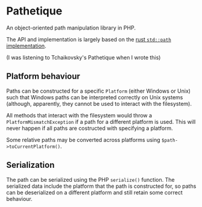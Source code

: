 # Pathetique
An object-oriented path manipulation library in PHP.

The API and implementation is largely based on the [rust `std::path` implementation](https://github.com/rust-lang/rust/blob/d8bdb3fdcbd88eb16e1a6669236122c41ed2aed3/src/libstd/path.rs).

(I was listening to Tchaikovsky's Pathetique when I wrote this)

## Platform behaviour
Paths can be constructed for a specific `Platform` (either Windows or Unix)
such that Windows paths can be interpreted correctly on Unix systems
(although, apparently, they cannot be used to interact with the filesystem).

All methods that interact with the filesystem would throw a `PlatformMismatchException`
if a path for a different platform is used.
This will never happen if all paths are costructed with specifying a platform.

Some relative paths may be converted across platforms using `$path->toCurrentPlatform()`.

## Serialization
The path can be serialized using the PHP `serialize()` function.
The serialized data include the platform that the path is constructed for,
so paths can be deserialized on a different platform
and still retain some correct behaviour.
